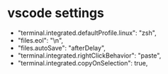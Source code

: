 # vscode settings

* "terminal.integrated.defaultProfile.linux": "zsh",
* "files.eol": "\n",
* "files.autoSave": "afterDelay",
* "terminal.integrated.rightClickBehavior": "paste",
* "terminal.integrated.copyOnSelection": true,
